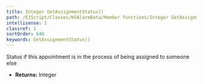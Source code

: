 ```yaml
---
title: Integer GetAssignmentStatus()
path: /EJScript/Classes/NSAlarmData/Member functions/Integer GetAssignmentStatus()
intellisense: 1
classref: 1
sortOrder: 648
keywords: GetAssignmentStatus()
---
```



Status if this appointment is in the process of being assigned to someone else



* **Returns:** Integer


